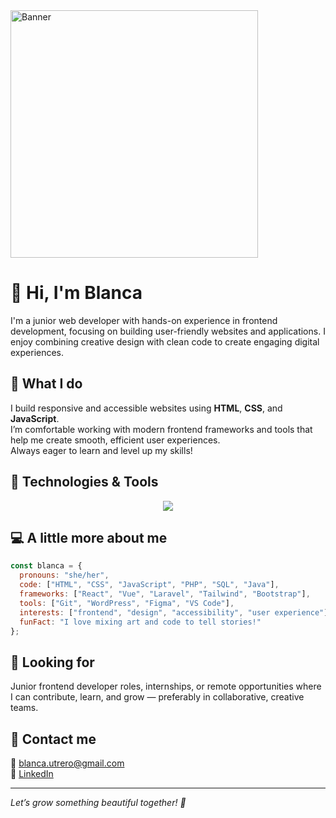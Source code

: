 <img width="max-width" height="396" alt="Banner" src="https://github.com/user-attachments/assets/a652b2cd-8022-4c1c-88f9-e216ad78df36" />

# 🌿 Hi, I'm Blanca
I'm a junior web developer with hands-on experience in frontend development, focusing on building user-friendly websites and applications. I enjoy combining creative design with clean code to create engaging digital experiences.

## 🎯 What I do
I build responsive and accessible websites using **HTML**, **CSS**, and **JavaScript**.  
I’m comfortable working with modern frontend frameworks and tools that help me create smooth, efficient user experiences.  
Always eager to learn and level up my skills!


## 🚀 Technologies & Tools
<p align="center">
  <img src="https://skillicons.dev/icons?i=html,css,js,react,vue,bootstrap,tailwind,php,mysql,java,laravel,git,wordpress,figma,vscode&theme=dark" />
</p>

## 💻 A little more about me
```js
const blanca = {
  pronouns: "she/her",
  code: ["HTML", "CSS", "JavaScript", "PHP", "SQL", "Java"],
  frameworks: ["React", "Vue", "Laravel", "Tailwind", "Bootstrap"],
  tools: ["Git", "WordPress", "Figma", "VS Code"],
  interests: ["frontend", "design", "accessibility", "user experience"],
  funFact: "I love mixing art and code to tell stories!"
};
```

## 🌸 Looking for
Junior frontend developer roles, internships, or remote opportunities where I can contribute, learn, and grow — preferably in collaborative, creative teams.

## 🌷 Contact me
📧 [blanca.utrero@gmail.com](mailto:blanca.utrero@gmail.com) <br>
🔗 [LinkedIn](https://www.linkedin.com/in/blanca-utrero/)

---

<em>Let’s grow something beautiful together! 🌱</em>
